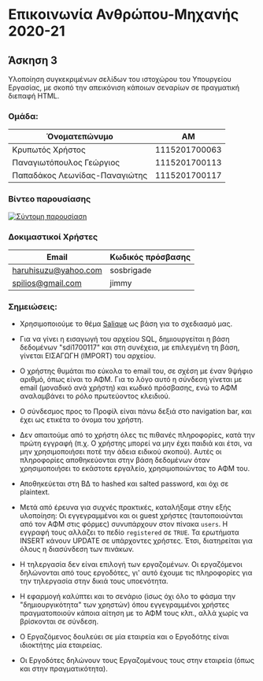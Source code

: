 # Επικοινωνία Ανθρώπου-Μηχανής 2020-21
## Άσκηση 3
Υλοποίηση συγκεκριμένων σελίδων του ιστοχώρου του Υπουργείου Εργασίας, με σκοπό την απεικόνιση κάποιων σεναρίων σε πραγματική διεπαφή HTML.

### Ομάδα:

| Όνοματεπώνυμο | ΑΜ |
| --- | --- |
| Κρυπωτός Χρήστος | 1115201700063 |
| Παναγιωτόπουλος Γεώργιος | 1115201700113 |
| Παπαδάκος Λεωνίδας-Παναγιώτης | 1115201700117 |

### Βίντεο παρουσίασης

[![Σύντομη παρουσίαση](https://img.youtube.com/vi/M_yk_wsgEQw/maxresdefault.jpg)](https://youtu.be/M_yk_wsgEQw)

### Δοκιμαστικοί Χρήστες

| Email | Κωδικός πρόσβασης |
| --- | --- |
| haruhisuzu@yahoo.com | sosbrigade |
| spilios@gmail.com | jimmy |

### Σημειώσεις:

* Χρησιμοποιούμε το θέμα [Salique](https://www.free-css.com/free-css-templates/page214/salique-v1.0) ως βάση για το σχεδιασμό μας.

* Για να γίνει η εισαγωγή του αρχείου SQL, δημιουργείται η βάση δεδομένων "sdi1700117" και στη συνέχεια, με επιλεγμένη τη βάση, γίνεται ΕΙΣΑΓΩΓΗ (IMPORT) του αρχείου.

* Ο χρήστης θυμάται πιο εύκολα το email του, σε σχέση με έναν 9ψήφιο αριθμό, όπως είναι το ΑΦΜ. Για το λόγο αυτό η σύνδεση γίνεται με email (μοναδικό ανά χρήστη) και κωδικό πρόσβασης, ενώ το ΑΦΜ αναλαμβάνει το ρόλο πρωτεύοντος κλειδιού.

* Ο σύνδεσμος προς το Προφίλ είναι πάνω δεξιά στο navigation bar, και έχει ως ετικέτα το όνομα του χρήστη.

* Δεν απαιτούμε από το χρήστη όλες τις πιθανές πληροφορίες, κατά την πρώτη εγγραφή (π.χ. Ο χρήστης μπορεί να μην έχει παιδιά και έτσι, να μην χρησιμοποιήσει ποτέ την άδεια ειδικού σκοπού). Αυτές οι πληροφορίες αποθηκεύονται στην βάση δεδομένων όταν χρησιμοποιήσει το εκάστοτε εργαλείο, χρησιμοποιώντας το ΑΦΜ του.

* Αποθηκεύεται στη ΒΔ το hashed και salted password, και όχι σε plaintext.

* Μετά από έρευνα για συχνές πρακτικές, καταλήξαμε στην εξής υλοποίηση:
Οι εγγεγραμμένοι και οι guest χρήστες (ταυτοποιούνται από τον ΑΦΜ στις φόρμες) συνυπάρχουν στον πίνακα `users`. Η εγγραφή τους αλλάζει το πεδίο `registered` σε `TRUE`. Τα ερωτήματα INSERT κάνουν UPDATE σε υπάρχοντες χρήστες. Έτσι, διατηρείται για όλους η διασύνδεση των πινάκων.

* Η τηλεργασία δεν είναι επιλογή των εργαζομένων. Οι εργαζόμενοι δηλώνονται από τους εργοδότες, γι' αυτό έχουμε τις πληροφορίες για την τηλεργασία στην δικιά τους υποενότητα.

* Η εφαρμογή καλύπτει και το σενάριο (ίσως όχι όλο το φάσμα την "δημιουργικότητα" των χρηστών) όπου εγγεγραμμένοι χρήστες πραγματοποιούν κάποια αίτηση με το ΑΦΜ τους κλπ., αλλά χωρίς να βρίσκονται σε σύνδεση.

* Ο Εργαζόμενος δουλεύει σε μία εταιρεία και ο Εργοδότης είναι ιδιοκτήτης μία εταιρείας.

* Οι Εργοδότες δηλώνουν τους Εργαζομένους τους στην εταιρεία (όπως και στην πραγματικότητα).
